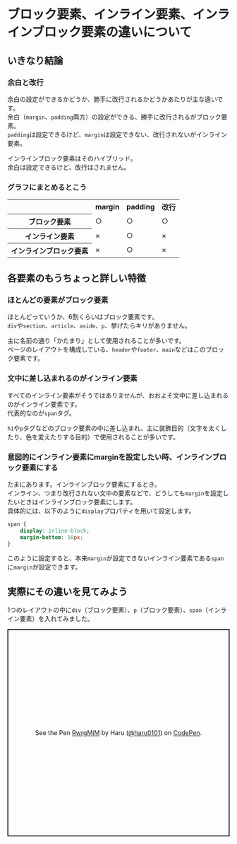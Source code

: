 # ブロック要素、インライン要素、インラインブロック要素の違いについて  

## いきなり結論  

### 余白と改行  
余白の設定ができるかどうか、勝手に改行されるかどうかあたりが主な違いです。  
余白（`margin`、`padding`両方）の設定ができる、勝手に改行されるがブロック要素。  
`padding`は設定できるけど、`margin`は設定できない、改行されないがインライン要素。  

インラインブロック要素はそのハイブリッド。  
余白は設定できるけど、改行はされません。  

### グラフにまとめるとこう  

<table>
    <tr>
        <th></th>
        <th>margin</th>
        <th>padding</th>
        <th>改行</th>
    </tr>
    <tr>
        <th>ブロック要素</th>
        <td>○</td>
        <td>○</td>
        <td>○</td>
    </tr>
    <tr>
        <th>インライン要素</th>
        <td>×</td>
        <td>○</td>
        <td>×</td>
    </tr>
    <tr>
        <th>インラインブロック要素</th>
        <td>×</td>
        <td>○</td>
        <td>×</td>
    </tr>

</table>

## 各要素のもうちょっと詳しい特徴  

### ほとんどの要素がブロック要素  
ほとんどっていうか、6割くらいはブロック要素です。  
`div`や`section`、`article`、`aside`、`p`、挙げたらキリがありません。  

主に名前の通り「かたまり」として使用されることが多いです。  
ページのレイアウトを構成している、`header`や`footer`、`main`などはこのブロック要素です。  

### 文中に差し込まれるのがインライン要素  
すべてのインライン要素がそうではありませんが、おおよそ文中に差し込まれるのがインライン要素です。  
代表的なのが`span`タグ。  

`h1`や`p`タグなどのブロック要素の中に差し込まれ、主に装飾目的（文字を太くしたり、色を変えたりする目的）で使用されることが多いです。  

### 意図的にインライン要素にmarginを設定したい時、インラインブロック要素にする  
たまにあります。インラインブロック要素にするとき。  
インライン、つまり改行されない文中の要素などで、どうしても`margin`を設定したいときはインラインブロック要素にします。  
具体的には、以下のように`display`プロパティを用いて設定します。  

```css  
span {
    display: inline-block;
    margin-bottom: 10px;
}
```  

このように設定すると、本来`margin`が設定できないインライン要素である`span`に`margin`が設定できます。  

## 実際にその違いを見てみよう  
1つのレイアウトの中に`div`（ブロック要素）、`p`（ブロック要素）、`span`（インライン要素）を入れてみました。  

<p class="codepen" data-height="469" data-theme-id="light" data-default-tab="css,result" data-user="haru0101" data-slug-hash="RwrgMjM" style="height: 469px; box-sizing: border-box; display: flex; align-items: center; justify-content: center; border: 2px solid; margin: 1em 0; padding: 1em;" data-pen-title="RwrgMjM">
  <span>See the Pen <a href="https://codepen.io/haru0101/pen/RwrgMjM">
  RwrgMjM</a> by Haru (<a href="https://codepen.io/haru0101">@haru0101</a>)
  on <a href="https://codepen.io">CodePen</a>.</span>
</p>
<script async src="https://static.codepen.io/assets/embed/ei.js"></script>